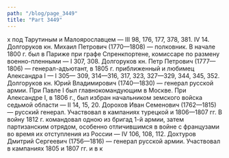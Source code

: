 ```yaml
---
path: "/blog/page_3449"
title: "Part 3449"
---
```


х под Тарутиным и Малоярославцем — III 98, 176, 177, 378, 381. IV 14.
Долгоруков кн. Михаил Петрович (1770—1808) — полковник. В начале 1800 г. был в Париже при графе Спренкпортене, комиссаре по размену военно-пленными — I 307, 308.
Долгоруков кн. Петр Петрович (1777—1806) — генерал-адъютант, в 1805 г. приближенный и любимец Александра I — I 305— 309, 314—316, 317, 323, 327—329, 344, 345, 352.
Долгоруков кн. Юрий Владимирович (1740—1830) — генерал русской армии. При Павле I был главнокомандующим в Москве. При Александре I, в 1806 г., был избран начальником земского войска седьмой области — II 14, 15, 20.
Дорохов Иван Семенович (1762—1815) — русский генерал. Участвовал в кампаниях турецкой и 1806—1807 гг. В войну 1812 г. командовал одною из бригад 1-й армии, затем партизанским отрядом, особенно отличившимся в войне с французами во время их отступления из России — IV 106, 108, 112.
Дохтуров Дмитрий Сергеевич (1756—1816) — генерал русской армии. Участвовал в кампаниях 1805 и 1807 гг. и в к
